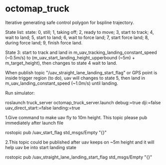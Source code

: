 # octomap_truck
Iterative generating safe control polygon for bspline trajectory.

State list: state: 0, still; 1, taking off; 2, ready to move; 3, start to track; 4, wait to land; 5, start to land; 6, wait to force land; 7, start force land; 8, during force land; 9, finish force land.

State 3: start to track and land in m_uav_tracking_landing_constant_speed (~0.5m/s) to (m_uav_start_landing_height_upperbound (~5m) + m_target_height), then changes to state 4 wait to land.

When publish topic "/uav_straight_lane_landing_start_flag" or GPS point is inside trigger region (to do), uav will changes to state 5, then land in m_uav_landing_constant_speed (~1.0m/s) until landing.

Run simulator:  
  
roslaunch truck_server octomap_truck_server.launch debug:=true dji:=false uav_direct_start:=false landing:=true

1.Give command to make uav fly to 10m height. This topic please pub immediately after launch file

  rostopic pub /uav_start_flag std_msgs/Empty "{}"


2.This topic could be published after uav keeps on ~5m height and it will help uav be into start landing state

  rostopic pub /uav_straight_lane_landing_start_flag std_msgs/Empty "{}"
    
